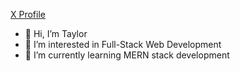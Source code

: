 [X Profile](https://twitter.com/TWilliams_Dev)
- 👋 Hi, I’m Taylor
- 👀 I’m interested in Full-Stack Web Development
- 🌱 I’m currently learning MERN stack development

<!---
twillia7/twillia7 is a ✨ special ✨ repository because its `README.md` (this file) appears on your GitHub profile.
You can click the Preview link to take a look at your changes.
--->
